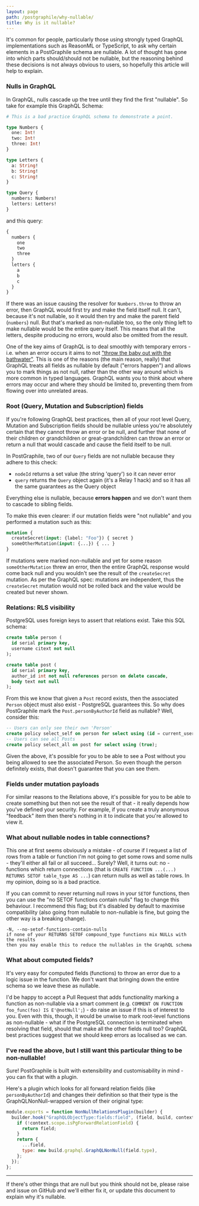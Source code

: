 ```yaml
---
layout: page
path: /postgraphile/why-nullable/
title: Why is it nullable?
---
```


It's common for people, particularly those using strongly typed GraphQL
implementations such as ReasonML or TypeScript, to ask why certain elements in
a PostGraphile schema are nullable. A lot of thought has gone into which parts
should/should not be nullable, but the reasoning behind these decisions is not
always obvious to users, so hopefully this article will help to explain.

### Nulls in GraphQL

In GraphQL, nulls cascade up the tree until they find the first "nullable". So
take for example this GraphQL Schema:

```graphql
# This is a bad practice GraphQL schema to demonstrate a point.

type Numbers {
  one: Int!
  two: Int!
  three: Int!
}

type Letters {
  a: String!
  b: String!
  c: String!
}

type Query {
  numbers: Numbers!
  letters: Letters!
}
```

and this query:

```graphql
{
  numbers {
    one
    two
    three
  }
  letters {
    a
    b
    c
  }
}
```

If there was an issue causing the resolver for `Numbers.three` to throw an
error, then GraphQL would first try and make the field itself null. It can't,
because it's not nullable, so it would then try and make the parent field
(`numbers`) null. But that's marked as non-nullable too, so the only thing left
to make nullable would be the entire query itself. This means that all the
letters, despite producing no errors, would also be omitted from the result.

One of the key aims of GraphQL is to deal smoothly with temporary errors - i.e.
when an error occurs it aims to not ["throw the baby out with the
bathwater"](https://en.wikipedia.org/wiki/Don%27t_throw_the_baby_out_with_the_bathwater).
This is one of the reasons (the main reason, really) that GraphQL treats all
fields as nullable by default ("errors happen") and allows you to mark things
as not null, rather than the other way around which is more common in typed
languages. GraphQL wants you to think about where errors may occur and where
they should be limited to, preventing them from flowing over into unrelated
areas.

### Root (Query, Mutation and Subscription) fields

If you're following GraphQL best practices, then all of your root level Query,
Mutation and Subscription fields should be nullable unless you're absolutely
certain that they cannot throw an error or be null, and further that none of
their children or grandchildren or great-grandchildren can throw an error or
return a null that would cascade and cause the field itself to be null.

In PostGraphile, two of our `Query` fields are not nullable because they adhere
to this check:

- `nodeId` returns a set value (the string 'query') so it can never
  error
- `query` returns the `Query` object again (it's a Relay 1 hack) and so it has
  all the same guarantees as the Query object

Everything else is nullable, because **errors happen** and we don't want them
to cascade to sibling fields.

To make this even clearer: if our mutation fields were "not nullable" and you
performed a mutation such as this:

```graphql
mutation {
  createSecret(input: {label: "Foo"}) { secret }
  someOtherMutation(input: {...}) { ... }
}
```

If mutations were marked non-nullable and yet for some reason
`someOtherMutation` threw an error, then the entire GraphQL response would come
back null and you wouldn't see the result of the `createSecret` mutation. As
per the GraphQL spec: mutations are independent, thus the `createSecret`
mutation would not be rolled back and the value would be created but never shown.

### Relations: RLS visibility

PostgreSQL uses foreign keys to assert that relations exist. Take this SQL schema:

```sql
create table person (
  id serial primary key,
  username citext not null
);

create table post (
  id serial primary key,
  author_id int not null references person on delete cascade,
  body text not null
);
```

From this we know that given a `Post` record exists, then the associated
`Person` object must also exist - PostgreSQL guarantees this. So why does
PostGraphile mark the `Post.personByAuthorId` field as nullable? Well, consider this:

```sql
-- Users can only see their own 'Person'
create policy select_self on person for select using (id = current_user_id());
-- Users can see all Posts
create policy select_all on post for select using (true);
```

Given the above, it's possible for you to be able to see a Post without you being
allowed to see the associated Person. So even though the person definitely exists,
that doesn't guarantee that you can see them.

### Fields under mutation payloads

For similar reasons to the Relations above, it's possible for you to be able to
create something but then not see the result of that - it really depends how
you've defined your security. For example, if you create a truly anonymous
"feedback" item then there's nothing in it to indicate that you're allowed to
view it.

### What about nullable nodes in table connections?

This one at first seems obviously a mistake - of course if I request a list of
rows from a table or function I'm not going to get some rows and some nulls -
they'll either all fail or all succeed... Surely? Well, it turns out: no -
functions which return connections (that is
`CREATE FUNCTION ...(...) RETURNS SETOF table_type AS ...`) can return nulls as
well as table rows. In my opinion, doing so is a bad practice.

If you can commit to never returning null rows in your `SETOF` functions, then
you can use the "no SETOF functions contain nulls" flag to change this
behaviour. I recommend this flag; but it's disabled by default to maximise
compatibility (also going from nullable to non-nullable is fine, but going the
other way is a breaking change).

    -N, --no-setof-functions-contain-nulls
    if none of your RETURNS SETOF compound_type functions mix NULLs with the results
    then you may enable this to reduce the nullables in the GraphQL schema

### What about computed fields?

It's very easy for computed fields (functions) to throw an error due to a logic
issue in the function. We don't want that bringing down the entire schema so
we leave these as nullable.

I'd be happy to accept a Pull Request that adds functionality marking a
function as non-nullable via a smart comment (e.g.
`COMMENT ON FUNCTION foo_func(foo) IS E'@notNull';`) - do raise an issue if
this is of interest to you. Even with this, though, it would be unwise to mark
root-level functions as non-nullable - what if the PostgreSQL connection is
terminated when resolving that field, should that make all the other fields
null too? GraphQL best practices suggest that we should keep errors as
localised as we can.

### I've read the above, but I still want this particular thing to be non-nullable!

Sure! PostGraphile is built with extensibility and customisability in mind - you
can fix that with a plugin.

Here's a plugin which looks for all forward relation fields (like
`personByAuthorId`) and changes their definition so that their type is the
GraphQLNonNull-wrapped version of their original type:

```js
module.exports = function NonNullRelationsPlugin(builder) {
  builder.hook("GraphQLObjectType:fields:field", (field, build, context) => {
    if (!context.scope.isPgForwardRelationField) {
      return field;
    }
    return {
      ...field,
      type: new build.graphql.GraphQLNonNull(field.type),
    };
  });
};
```

---

If there's other things that are null but you think should not be, please raise
and issue on GitHub and we'll either fix it, or update this document to explain
why it's nullable.
